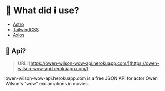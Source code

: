 # 🚀 What did i use?

- [Astro](https://astro.build/)
- [TailwindCSS](https://tailwindcss.com/)
- [Axios](https://axios-http.com/)

## 👀 Api?

> URL: [https://owen-wilson-wow-api.herokuapp.com/](https://owen-wilson-wow-api.herokuapp.com/)

owen-wilson-wow-api.herokuapp.com is a free JSON API for actor Owen Wilson's "wow" exclamations in movies.